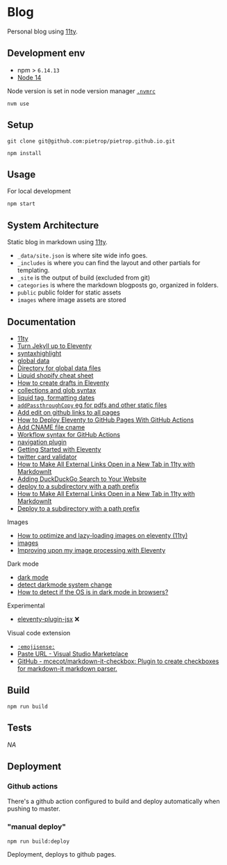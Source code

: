 # Blog
<!-- _One liner + link to confluence page_
_Screenshot of UI - optional_ -->
Personal blog using [11ty](https://www.11ty.dev/).

## Development env

 <!-- _How to run the development environment_ -->

- npm > `6.14.13`
- [Node 14](https://nodejs.org/docs/latest-v14.x/api/)

Node version is set in node version manager [`.nvmrc`](https://github.com/creationix/nvm#nvmrc)

```
nvm use
```

## Setup

<!-- _stack - optional_
_How to build and run the code/app_ -->

```
git clone git@github.com:pietrop/pietrop.github.io.git
```

```
npm install
```

## Usage 

For local development 
```
npm start
```

## System Architecture
<!-- _High level overview of system architecture_ -->

Static blog in markdown using [11ty](https://www.11ty.dev/).

- `_data/site.json` is  where site wide info goes.
- `_includes` is where you can find the layout and other partials for templating.
- `_site` is the output of build (excluded from git)
- `categories` is where the markdown blogposts go, organized in folders.
- `public` public folder for static assets
- `images` where image assets are stored

## Documentation
<!-- 
There's a [docs](./docs) folder in this repository.

[docs/notes](./docs/notes) contains dev draft notes on various aspects of the project. This would generally be converted either into ADRs or guides when ready.

[docs/adr](./docs/adr) contains [Architecture Decision Record](https://github.com/joelparkerhenderson/architecture_decision_record).

> An architectural decision record (ADR) is a document that captures an important architectural decision made along with its context and consequences.

We are using [this template for ADR](https://gist.github.com/iaincollins/92923cc2c309c2751aea6f1b34b31d95) -->


- [11ty](https://www.11ty.dev/)
- [Turn Jekyll up to Eleventy](https://24ways.org/2018/turn-jekyll-up-to-eleventy/)
- [syntaxhighlight](https://www.11ty.dev/docs/plugins/syntaxhighlight/)
- [global data](https://www.11ty.dev/docs/data-global/)
- [Directory for global data files](https://www.11ty.dev/docs/config/#directory-for-global-data-files)
- [Liquid shopify cheat sheet](https://www.shopify.com/partners/shopify-cheat-sheet)
- [How to create drafts in Eleventy](https://giustino.blog/how-to-drafts-eleventy/)
- [collections and glob syntax](https://www.11ty.dev/docs/collections/)
- [liquid tag, formatting dates](https://shopify.github.io/liquid/filters/date/)
- [`addPassthroughCopy` eg for pdfs and other static files](https://www.11ty.dev/docs/copy/)
- [Add edit on github links to all pages](https://www.11ty.dev/docs/quicktips/edit-on-github-links/)
- [How to Deploy Eleventy to GitHub Pages With GitHub Actions](https://www.rockyourcode.com/how-to-deploy-eleventy-to-github-pages-with-github-actions/)
- [ Add CNAME file cname](https://github.com/peaceiris/actions-gh-pages#%EF%B8%8F-add-cname-file-cname)
- [Workflow syntax for GitHub Actions](https://docs.github.com/en/actions/reference/workflow-syntax-for-github-actions)
- [navigation plugin](https://www.11ty.dev/docs/plugins/navigation/)
- [Getting Started with Eleventy](https://www.sitepoint.com/getting-started-with-eleventy/)
- [twitter card validator](https://cards-dev.twitter.com/validator)
- [How to Make All External Links Open in a New Tab in 11ty with MarkdownIt](https://franknoirot.co/posts/external-links-markdown-plugin/)
- [Adding DuckDuckGo Search to Your Website](https://jonbeebe.net/2017/07/duckduckgo-site-search/)
- [deploy to a subdirectory with a path prefix ](https://www.11ty.dev/docs/config/#deploy-to-a-subdirectory-with-a-path-prefix)
- [How to Make All External Links Open in a New Tab in 11ty with MarkdownIt](https://franknoirot.co/posts/external-links-markdown-plugin/)
- [Deploy to a subdirectory with a path prefix](https://www.11ty.dev/docs/config/#deploy-to-a-subdirectory-with-a-path-prefix)
  
Images
- [How to optimize and lazy-loading images on eleventy (11ty)](https://mahmoudashraf.dev/blog/how-to-optimize-and-lazyloading-images-on-eleventy/)
- [images](https://www.11ty.dev/docs/plugins/image/)
- [Improving upon my image processing with Eleventy](https://obsolete29.com/posts/improving-image-processing-eleventy/)
  
Dark mode
- [dark mode](https://jec.fyi/blog/supporting-dark-mode)
- [detect darkmode system change](https://flaviocopes.com/javascript-detect-dark-mode/)
- [How to detect if the OS is in dark mode in browsers?](https://stackoverflow.com/questions/50840168/how-to-detect-if-the-os-is-in-dark-mode-in-browsers)

Experimental 
- [eleventy-plugin-jsx](https://www.npmjs.com/package/eleventy-plugin-jsx) ❌

Visual code extension
- [`:emojisense:`](https://marketplace.visualstudio.com/items?itemName=bierner.emojisense)
- [Paste&#32;URL&#32;-&#32;Visual&#32;Studio&#32;Marketplace](https://marketplace.visualstudio.com/items?itemName=kukushi.pasteurl)
- [GitHub - mcecot/markdown-it-checkbox: Plugin to create checkboxes for markdown-it markdown parser.](https://github.com/mcecot/markdown-it-checkbox)
<!-- _Coding style convention ref optional, eg which linter to use_ -->

<!-- _Linting, github pre-push hook - optional_ -->

## Build

<!-- _How to run build_ -->
```
npm run build
```

## Tests
<!-- _How to carry out tests_ -->

_NA_

## Deployment
<!-- _How to deploy the code/app into test/staging/production_ -->
### Github actions
There's a github action configured to build and deploy automatically when pushing to master.

### "manual deploy"

```
npm run build:deploy
```
<!-- ```
npm run deploy
``` -->
Deployment, deploys to github pages.




<!-- 
cross post under blog posts 
https://source.opennews.org/articles/how-we-made-crossing-divides/
https://source.opennews.org/articles/video-editing-made-better-introducing-autoedit/
 -->